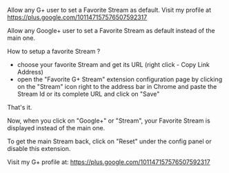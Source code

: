 Allow any G+ user to set a Favorite Stream as default. Visit my profile at https://plus.google.com/101147157576507592317

Allow any Google+ user to set a Favorite Stream as default instead of the main one.

How to setup a favorite Stream ?
 - choose your favorite Stream and get its URL (right click - Copy Link Address)
 - open the "Favorite G+ Stream" extension configuration page by clicking on the "Stream" icon right to the address bar in Chrome and paste the Stream Id or its complete URL and click on "Save"

That's it.

Now, when you click on "Google+" or "Stream", your Favorite Stream is displayed instead of the main one.

To get the main Stream back, click on "Reset" under the config panel or disable this extension.

Visit my G+ profile at: https://plus.google.com/101147157576507592317

